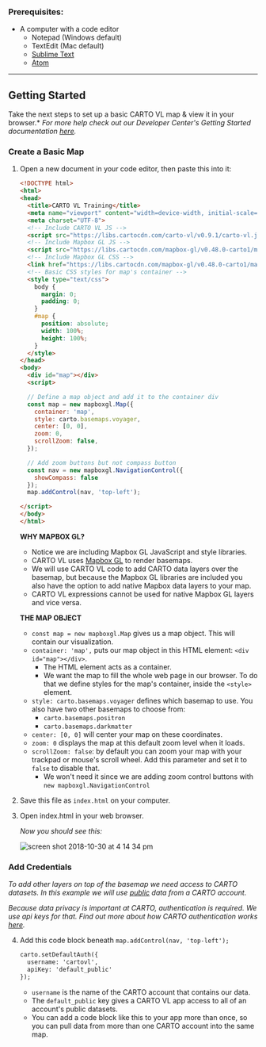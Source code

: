 ### Prerequisites:
* A computer with a code editor
  * Notepad (Windows default)
  * TextEdit (Mac default)
  * [Sublime Text](https://www.sublimetext.com/)
  * [Atom](https://atom.io/)
___

## Getting Started
Take the next steps to set up a basic CARTO VL map & view it in your browser.*
*For more help check out our Developer Center's Getting Started documentation [here](https://carto.com/developers/carto-vl/guides/getting-started/).*

### Create a Basic Map
1. Open a new document in your code editor, then paste this into it:

    ```html
    <!DOCTYPE html>
    <html>
    <head>
      <title>CARTO VL Training</title>
      <meta name="viewport" content="width=device-width, initial-scale=1.0">
      <meta charset="UTF-8">
      <!-- Include CARTO VL JS -->
      <script src="https://libs.cartocdn.com/carto-vl/v0.9.1/carto-vl.js"></script>
      <!-- Include Mapbox GL JS -->
      <script src="https://libs.cartocdn.com/mapbox-gl/v0.48.0-carto1/mapbox-gl.js"></script>
      <!-- Include Mapbox GL CSS -->
      <link href="https://libs.cartocdn.com/mapbox-gl/v0.48.0-carto1/mapbox-gl.css" rel="stylesheet" />
      <!-- Basic CSS styles for map's container -->
      <style type="text/css">
        body {
          margin: 0;
          padding: 0;
        }
        #map {
          position: absolute;
          width: 100%;
          height: 100%;
        }
      </style>
    </head>
    <body>
      <div id="map"></div>
      <script>

      // Define a map object and add it to the container div
      const map = new mapboxgl.Map({
        container: 'map',
        style: carto.basemaps.voyager, 
        center: [0, 0],
        zoom: 0,
        scrollZoom: false,
      });

      // Add zoom buttons but not compass button
      const nav = new mapboxgl.NavigationControl({
        showCompass: false
      });
      map.addControl(nav, 'top-left');

    </script>
    </body>
    </html>
    ```
  
    **WHY MAPBOX GL?**
    * Notice we are including Mapbox GL JavaScript and style libraries. 
    * CARTO VL uses [Mapbox GL](https://www.mapbox.com/mapbox-gl-js/api/) to render basemaps. 
    * We will use CARTO VL code to add CARTO data layers over the basemap, but because the Mapbox GL libraries are included you also have the option to add native Mapbox data layers to your map.
    * CARTO VL expressions cannot be used for native Mapbox GL layers and vice versa.
    
    **THE MAP OBJECT**
    * `const map = new mapboxgl.Map` gives us a map object. This will contain our visualization.
    * `container: 'map',` puts our map object in this HTML element: `<div id="map"></div>`. 
      * The HTML element acts as a container.
      * We want the map to fill the whole web page in our browser. To do that we define styles for the map's container, inside the `<style>` element.
    * `style: carto.basemaps.voyager` defines which basemap to use. You also have two other basemaps to choose from:
      * `carto.basemaps.positron`
      * `carto.basemaps.darkmatter`
    * `center: [0, 0]` will center your map on these coordinates.
    * `zoom: 0` displays the map at this default zoom level when it loads.
    * `scrollZoom: false`: by default you can zoom your map with your trackpad or mouse's scroll wheel. Add this parameter and set it to `false` to disable that. 
      * We won't need it since we are adding zoom control buttons with `new mapboxgl.NavigationControl`
    
2. Save this file as `index.html` on your computer.
3. Open index.html in your web browser.
    
    *Now you should see this:*
   
    ![screen shot 2018-10-30 at 4 14 34 pm](https://user-images.githubusercontent.com/1779444/47747540-ef9ed300-dc5e-11e8-9b2c-66a0c012519b.png)
    
### Add Credentials
*To add other layers on top of the basemap we need access to CARTO datasets. In this example we will use [public](https://carto.com/help/building-maps/privacy-settings-for-protecting-maps-and-data/) data from a CARTO account.*

*Because data privacy is important at CARTO, authentication is required. We use api keys for that. Find out more about how CARTO authentication works [here](https://carto.com/developers/fundamentals/authorization/).*

4. Add this code block beneath `map.addControl(nav, 'top-left');`

    ```html
    carto.setDefaultAuth({
      username: 'cartovl',
      apiKey: 'default_public'
    });
    ```
    
    * `username` is the name of the CARTO account that contains our data.
    * The `default_public` key gives a CARTO VL app access to all of an account's public datasets.
    * You can add a code block like this to your app more than once, so you can pull data from more than one CARTO account into the same map.